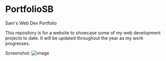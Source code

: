 # PortfolioSB
Sam's Web Dev Portfolio

This repository is for a website to showcase some of my web development projects to date. It will be updated throughout the year as my work progresses.

Screenshot:
![image](https://user-images.githubusercontent.com/98242697/163734258-018cdc6f-ee2e-41d0-bab6-9d21e2c7f155.png)
